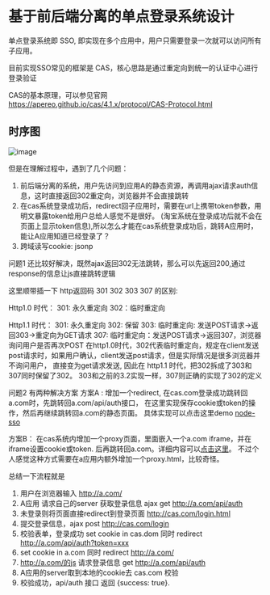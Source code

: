 # 基于前后端分离的单点登录系统设计

单点登录系统即 SSO, 即实现在多个应用中，用户只需要登录一次就可以访问所有子应用。

目前实现SSO常见的框架是 CAS，核心思路是通过重定向到统一的认证中心进行登录验证

CAS的基本原理，可以参见官网 https://apereo.github.io/cas/4.1.x/protocol/CAS-Protocol.html
## 时序图
![image](http://www.plantuml.com/plantuml/png/fPHBJzjQ4CVt_XGZrX3kXPsby12wkfjAhKINI9LpOeWBs96F3LbIjOBm20yL2WcXYAgKY9QG1L08ZtoPd6DxnLVes2U9RQ18LLaHpVy_P-OtCnwYbc9QzlIKb4o2z-qJ_t7WLXlUTXMIIKbIY6MOO5FL18M2BMLHgn4jg-WMyFCrzoZFYXK_b8g5kaQ6Hs5KDMTKiykFabYKrJUTpSgm7r2osJUA9DdGCm0fa44ytHQCwHdBobAvjrT946Ew5_nwj1d5Kl6z57g47tt___SQujfGAjuGojOp_V_qmGk3A9Pcw7BRHnGQEAUC2KqVDDMqPgh4IZv8crOV9DOD_DVK9ZAM196_jxEMK_f036DIKvkN1NQomygL-viLNZvsYjTUSJwczkPAplvXXwYtK63L4blVOFaQbeK6Thlb7Pp7FEpgWjNcsUr7jbZ0cBVtnQtUERVLvcMTxNvsQ-zPkSRsvYHLJuDVv2Du16J1xG_w3vCGYVGCf6G8v31kcDDHDkHtNAYMVfABUth6TrQH3illikjwt4CDz52LKfmNQftTCxvww3OsiSyEcx3FLC-0BGFD6BEHuiB2RSaE2kThwytwL_UWmWfRqT9jFm6HuTNBqR-6GrKBHe9UPMmycSlbnlJeya4ymI1kZI_AFOiIRuFdVuh6UNwTBUrt0o9plYyZA7PwvPxk1Rf_4o1W-W2XXQyxs9lvefX0eEjB0EvCw-YSapksje5re4piazjOuELzldtXRPy5-lx4S_lQoXEE8z9AoaSRd8tSneBDngyt1kB9AmwcWnuvC4M6Gp8gcOnOum2dr771ppl6RNk7CgbrHdovWR-yXHMyeN3HG4j7vCsR4dB5A2ylygqydpiAEoITfY0e0QXD22PvTefOjCYCB16n_sbOMceN9SY7D3id4pugKCINxFwcrEx-qNTg29tucVy5)

但是在理解过程中，遇到了几个问题：
1. 前后端分离的系统，用户先访问到应用A的静态资源，再调用ajax请求auth信息，这时直接返回302重定向，浏览器并不会直接跳转
2. 在cas系统登录成功后，redirect回子应用时，需要在url上携带token参数，用明文暴露token给用户总给人感觉不是很好。
   (淘宝系统在登录成功后就不会在页面上显示token信息),所以怎么才能在cas系统登录成功后，跳转A应用时，能让A应用知道已经登录了？
3. 跨域读写cookie: jsonp

问题1 还比较好解决，既然ajax返回302无法跳转，那么可以先返回200,通过response的信息让js直接跳转逻辑

这里顺带插一下 http返回码 301 302 303 307 的区别:

Http1.0 时代：
301: 永久重定向
302：临时重定向 

Http1.1 时代：
301: 永久重定向
302: 保留
303: 临时重定向: 发送POST请求->返回303->重定向为GET请求
307: 临时重定向：发送POST请求->返回307，浏览器询问用户是否再次POST
在http1.0时代，302代表临时重定向，规定在client发送post请求时，如果用户确认，client发送post请求，但是实际情况是很多浏览器并不询问用户，
直接变为get请求发送, 因此在 http1.1 时代，把302拆成了303和307同时保留了302。
303和之前的3.2实现一样，307则正确的实现了302的定义

问题2 有两种解决方案
方案A : 增加一个redirect, 在cas.com登录成功跳转回a.com时，先跳转回a.com/api/auth接口，
        在这里实现保存cookie或token的操作，然后再继续跳转回a.com的静态页面。
        具体实现可以点击这里demo
        [node-sso](https://github.com/zycFran/node-sso)

方案B： 在cas系统内增加一个proxy页面，里面嵌入一个a.com iframe，并在iframe设置cookie或token.
        后再跳转回a.com。详细内容可以[点击这里](https://zhuanlan.zhihu.com/p/80556097)。
        不过个人感觉这种方式需要在a应用内额外增加一个proxy.html，比较奇怪。

总结一下流程就是
1. 用户在浏览器输入 http://a.com/
2. A应用 请求自己的server 获取登录信息 ajax get http://a.com/api/auth
3. 未登录则将页面直接redirect到登录页面 http://cas.com/login.html
4. 提交登录信息，ajax post http://cas.com/login
5. 校验表单，登录成功 set cookie in cas.dom 同时 redirect http://a.com/api/auth?token=xxx
6. set cookie in a.com 同时 redirect http://a.com/
7. http://a.com/的js 请求登录信息 get http://a.com/api/auth
8. A应用的server取到本地的cookie去 cas.com 校验
9. 校验成功，api/auth 接口 返回 {success: true}.

